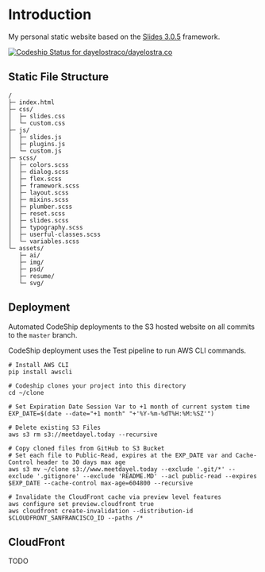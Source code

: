 # Introduction
My personal static website based on the [Slides 3.0.5](https://designmodo.com/slides/) framework.

[ ![Codeship Status for dayelostraco/dayelostra.co](https://app.codeship.com/projects/21857230-faee-0134-b168-721cf569a862/status?branch=master)](https://app.codeship.com/projects/211392)

## Static File Structure

```
/
├─ index.html
├─ css/
│  ├─ slides.css
│  └─ custom.css
├─ js/
│  ├─ slides.js
│  ├─ plugins.js
│  └─ custom.js
├─ scss/
│  ├─ colors.scss
│  ├─ dialog.scss
│  ├─ flex.scss
│  ├─ framework.scss
│  ├─ layout.scss
│  ├─ mixins.scss
│  ├─ plumber.scss
│  ├─ reset.scss
│  ├─ slides.scss
│  ├─ typography.scss
│  ├─ userful-classes.scss
│  └─ variables.scss
└─ assets/
   ├─ ai/
   ├─ img/
   ├─ psd/
   ├─ resume/
   └─ svg/
```

## Deployment

Automated CodeShip deployments to the S3 hosted website on all commits to the `master` branch.

CodeShip deployment uses the Test pipeline to run AWS CLI commands.

```
# Install AWS CLI
pip install awscli

# Codeship clones your project into this directory
cd ~/clone

# Set Expiration Date Session Var to +1 month of current system time
EXP_DATE=$(date --date="+1 month" "+'%Y-%m-%dT%H:%M:%SZ'")

# Delete existing S3 Files
aws s3 rm s3://meetdayel.today --recursive

# Copy cloned files from GitHub to S3 Bucket
# Set each file to Public-Read, expires at the EXP_DATE var and Cache-Control header to 30 days max age
aws s3 mv ~/clone s3://www.meetdayel.today --exclude '.git/*' --exclude '.gitignore' --exclude 'README.MD' --acl public-read --expires $EXP_DATE --cache-control max-age=604800 --recursive

# Invalidate the CloudFront cache via preview level features
aws configure set preview.cloudfront true  
aws cloudfront create-invalidation --distribution-id $CLOUDFRONT_SANFRANCISCO_ID --paths /* 
```

## CloudFront

TODO